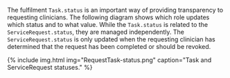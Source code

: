 The fulfilment `Task.status` is an important way of providing transparency to requesting clinicians.  The following diagram shows which role updates which status and to what value.  While the `Task.status` is related to the `ServiceRequest.status`, they are managed independently.  The `ServiceRequest.status` is only updated when the requesting clinician has determined that the request has been completed or should be revoked.

{% include img.html img="RequestTask-status.png" caption="Task and ServiceRequest statuses." %}